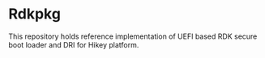 # Rdkpkg
This repository holds reference implementation of UEFI based RDK secure boot loader and DRI  for Hikey platform.
